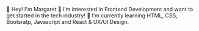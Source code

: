 👋 Hey! I'm Margaret 
👀 I’m interested in Frontend Development and want to get started in the tech industry!
🌱 I’m currently learning HTML, CSS, Bootsratp, Javascript and React & UX/UI Design.
<!--
**Margaret-Alice/Margaret-Alice** is a ✨ _special_ ✨ repository because its `README.md` (this file) appears on your GitHub profile.

Here are some ideas to get you started:

- 🔭 I’m currently working on ...
- 🌱 I’m currently learning ...
- 👯 I’m looking to collaborate on ...
- 🤔 I’m looking for help with ...
- 💬 Ask me about ...
- 📫 How to reach me: ...
- 😄 Pronouns: ...
- ⚡ Fun fact: ...

Here is the link to my portfolio where all my recent projects can be found Portfolio
Here is the link to my first interactive weather app
📫 Here is how to reach me on Linkedin
### Hi there 👋
-->
